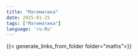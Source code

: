 ```yaml
---
title: "Математика"
date: 2025-01-25
tags: ["Математика"]
language: 'ru-Ru'
---
```


{{< generate_links_from_folder folder="maths">}}